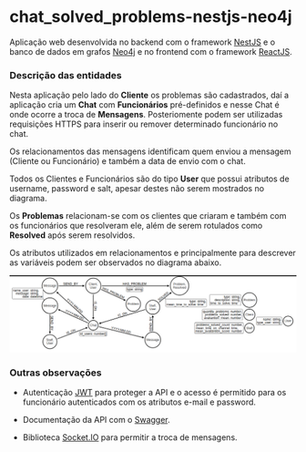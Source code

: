 # chat_solved_problems-nestjs-neo4j

Aplicação web desenvolvida no backend com o framework [NestJS](https://nestjs.com/) e o banco de dados em grafos [Neo4j](https://neo4j.com/) e no frontend com o framework [ReactJS](https://pt-br.reactjs.org/).

### Descrição das entidades

Nesta aplicação pelo lado do **Cliente** os problemas são cadastrados, daí a aplicação cria um **Chat** com **Funcionários** pré-definidos e nesse Chat é onde ocorre a troca de **Mensagens**. Posteriomente podem ser utilizadas requisições HTTPS para inserir ou remover determinado funcionário no chat.

Os relacionamentos das mensagens identificam quem enviou a mensagem (Cliente ou Funcionário) e também a data de envio com o chat.

Todos os Clientes e Funcionários são do tipo **User** que possui atributos de username, password e salt, apesar destes não serem mostrados no diagrama.

Os **Problemas** relacionam-se com os clientes que criaram e também com os funcionários que resolveram ele, além de serem rotulados como **Resolved** após serem resolvidos.

Os atributos utilizados em relacionamentos e principalmente para descrever as variáveis podem ser observados no diagrama abaixo.

![img](https://raw.githubusercontent.com/guimaraaes/chat_solved_problems-nestjs-neo4j/master/arrow-schema-chat/v.png)

### Outras observações

- Autenticação [JWT](https://jwt.io/) para proteger a API e o acesso é permitido para os funcionário autenticados com os atributos e-mail e password.

- Documentação da API com o [Swagger](https://swagger.io/).

- Biblioteca [Socket.IO](https://socket.io/) para permitir a troca de mensagens.
